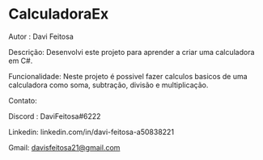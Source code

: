 # CalculadoraEx
Autor : Davi Feitosa

Descrição: Desenvolvi este projeto para aprender a criar uma calculadora em C#.

Funcionalidade: Neste projeto é possivel fazer calculos basicos de uma calculadora como soma, subtração, divisão e multiplicação.

Contato:

Discord : DaviFeitosa#6222

Linkedin: linkedin.com/in/davi-feitosa-a50838221

Gmail: davisfeitosa21@gmail.com
